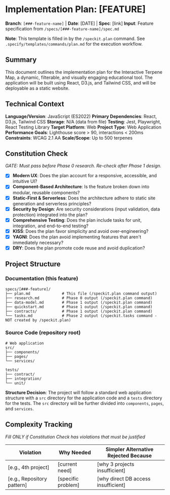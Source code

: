 # Implementation Plan: [FEATURE]

**Branch**: `[###-feature-name]` | **Date**: [DATE] | **Spec**: [link]
**Input**: Feature specification from `/specs/[###-feature-name]/spec.md`

**Note**: This template is filled in by the `/speckit.plan` command. See `.specify/templates/commands/plan.md` for the execution workflow.

## Summary

This document outlines the implementation plan for the Interactive Terpene Map, a dynamic, filterable, and visually engaging educational tool. The application will be built using React, D3.js, and Tailwind CSS, and will be deployable as a static website.

## Technical Context

**Language/Version**: JavaScript (ES2022)
**Primary Dependencies**: React, D3.js, Tailwind CSS
**Storage**: N/A (data from file)
**Testing**: Jest, Playwright, React Testing Library
**Target Platform**: Web
**Project Type**: Web Application
**Performance Goals**: Lighthouse score > 90, interactions < 200ms
**Constraints**: WCAG 2.1 AA
**Scale/Scope**: Up to 500 terpenes

## Constitution Check

*GATE: Must pass before Phase 0 research. Re-check after Phase 1 design.*

- [X] **Modern UX**: Does the plan account for a responsive, accessible, and intuitive UI?
- [X] **Component-Based Architecture**: Is the feature broken down into modular, reusable components?
- [X] **Static-First & Serverless**: Does the architecture adhere to static site generation and serverless principles?
- [X] **Security by Design**: Are security considerations (input validation, data protection) integrated into the plan?
- [X] **Comprehensive Testing**: Does the plan include tasks for unit, integration, and end-to-end testing?
- [X] **KISS**: Does the plan favor simplicity and avoid over-engineering?
- [X] **YAGNI**: Does the plan avoid implementing features that aren't immediately necessary?
- [X] **DRY**: Does the plan promote code reuse and avoid duplication?

## Project Structure

### Documentation (this feature)

```
specs/[###-feature]/
├── plan.md              # This file (/speckit.plan command output)
├── research.md          # Phase 0 output (/speckit.plan command)
├── data-model.md        # Phase 1 output (/speckit.plan command)
├── quickstart.md        # Phase 1 output (/speckit.plan command)
├── contracts/           # Phase 1 output (/speckit.plan command)
└── tasks.md             # Phase 2 output (/speckit.tasks command - NOT created by /speckit.plan)
```

### Source Code (repository root)

```
# Web application
src/
├── components/
├── pages/
└── services/

tests/
├── contract/
├── integration/
└── unit/
```

**Structure Decision**: The project will follow a standard web application structure with a `src` directory for the application code and a `tests` directory for the tests. The `src` directory will be further divided into `components`, `pages`, and `services`.

## Complexity Tracking

*Fill ONLY if Constitution Check has violations that must be justified*

| Violation | Why Needed | Simpler Alternative Rejected Because |
|-----------|------------|-------------------------------------|
| [e.g., 4th project] | [current need] | [why 3 projects insufficient] |
| [e.g., Repository pattern] | [specific problem] | [why direct DB access insufficient] |

